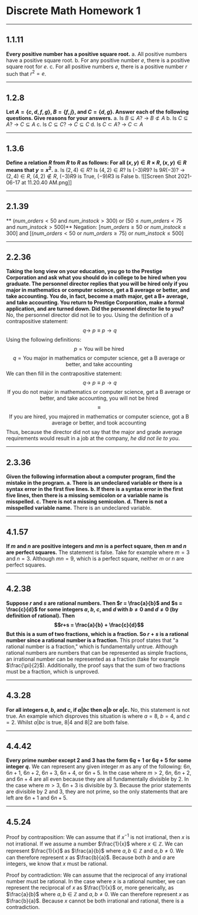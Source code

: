 # Discrete Math Homework 1
****
## 1.1.11
**Every positive number has a positive square root.**
a. All positive numbers have a positive square root.
b. For any positive number $e$, there is a positive square root for $e$.
c. For all positive numbers $e$, there is a positive number $r$
such that $r^2 = e$.
****
## 1.2.8
**Let $A = \{c, d, f, g\}$, $B = \{ f, j\}$, and $C = \{d, g\}$. Answer each of the following questions. Give reasons for your answers.**
a. Is $B \subseteq A$? $\rightarrow$ $B \not\subset A$
b. Is $C \subseteq A$? $\rightarrow$ $C \subseteq A$
c. Is $C \subseteq C$? $\rightarrow$ $C \subseteq C$
d. Is $C \subset A$? $\rightarrow$ $C \subset A$
****
## 1.3.6
**Define a relation $R$ from $R$ to $R$ as follows: For all $(x, y) ∈ R × R$, $(x, y) ∈ R$ means that $y = x^2$.**
a. Is $(2, 4) ∈ R$? Is $(4, 2) ∈ R$? Is $(−3) R 9$? Is $9 R (−3)$? $\rightarrow$ $(2,4) \in R$, $(4,2) \not\in R$, $(-3) R 9$ is True, $(-9) R 3$ is False
b. ![[Screen Shot 2021-06-17 at 11.20.40 AM.png]]
****
## 2.1.39
** $(num\_orders < 50$ and $num\_instock > 300)$ or $(50 ≤ num\_orders < 75$ and $num\_instock > 500)$**
Negation: $[num\_orders \geq 50$ or $num\_instock \leq 300]$ and $[(num\_orders < 50$ or $num\_orders \geq 75)$ or $num\_instock \leq 500]$
****
## 2.2.36
**Taking the long view on your education, you go to the Prestige Corporation and ask what you should do in college to be hired when you graduate. The personnel director replies that you will be hired only if you major in mathematics or computer science, get a B average or better, and take accounting. You do, in fact, become a math major, get a B+ average, and take accounting. You return to Prestige Corporation, make a formal application, and are turned down. Did the personnel director lie to you?**
No, the personnel director did not lie to you. Using the definition of a contrapositive statement: $$~q \to ~p \equiv p \to q$$ Using the following definitions:
$$p = \text{You will be hired}$$ $$q = \text{You major in mathematics or computer science, get a B average or better, and take accounting}$$
We can then fill in the contrapositive statement: $$~q \to ~p \equiv p \to q$$ $$\text{If you do not major in mathematics or computer science, get a B average or better, and take accounting, you will not be hired}$$ $$\equiv$$ $$\text{If you are hired, you majored in mathematics or computer science, got a B average or better, and took accounting}$$
Thus, because the director did not say that the major and grade average requirements would result in a job at the company, *he did not lie to you*.
****
## 2.3.36
**Given the following information about a computer program, find the mistake in the program. 
a. There is an undeclared variable or there is a syntax error in the first five lines. 
b. If there is a syntax error in the first five lines, then there is a missing semicolon or a variable name is misspelled. 
c. There is not a missing semicolon. 
d. There is not a misspelled variable name.**
There is an undeclared variable.
****
## 4.1.57
**If $m$ and $n$ are positive integers and $mn$ is a perfect square, then $m$ and $n$ are perfect squares.**
The statement is false. Take for example where $m=3$ and $n=3$. Although $mn=9$, which is a perfect square, neither $m$ or $n$ are perfect squares.
****
## 4.2.38
**Suppose $r$ and $s$ are rational numbers. Then $r = \frac{a}{b}$ and $s = \frac{c}{d}$ for some integers $a$, $b$, $c$, and $d$ with $b \neq 0$ and $d \neq 0$ (by definition of rational). Then $$r+s = \frac{a}{b} + \frac{c}{d}$$ But this is a sum of two fractions, which is a fraction. So $r + s$ is a rational number since a rational number is a fraction.**
This proof states that "a rational number is a fraction," which is fundamentally untrue. Although rational numbers are numbers that can be represented as simple fractions, an irrational number can be represented as a fraction (take for example $\frac{\pi}{2}$). Additionally, the proof says that the sum of two fractions must be a fraction, which is unproved.
****
## 4.3.28
**For all integers $a$, $b$, and $c$, if $a | bc$ then $a | b$ or $a | c$.**
No, this statement is not true. An example which disproves this situation is where $a=8$, $b=4$, and $c=2$. Whilst $a|bc$ is true, $8|4$ and $8|2$ are both false.
****
## 4.4.42
**Every prime number except $2$ and $3$ has the form $6q + 1$ or $6q + 5$ for some integer $q$.**
We can represent any given integer $m$ as any of the following: $6n$, $6n+1$, $6n+2$, $6n+3$, $6n+4$, or $6n+5$.
In the case where $m>2$, $6n$, $6n+2$, and $6n+4$ are all even because they are all fundamentally divisible by $2$.
In the case where $m>3$, $6n+3$ is divisible by $3$.
Because the prior statements are divisible by $2$ and $3$, they are not prime, so the only statements that are left are $6n+1$ and $6n+5$.
****
## 4.5.24
Proof by contraposition:
We can assume that if $x^{-1}$ is not irrational, then $x$ is not irrational.
If we assume a number $\frac{1}{x}$ where $x \in \mathbb{Z}$. We can represent $\frac{1}{x}$ as $\frac{a}{b}$ where $a,b \in \mathbb{Z}$ and $a,b \neq 0$. We can therefore represent $x$ as $\frac{b}{a}$. Because both $b$ and $a$ are integers, we know that $x$ must be rational.

Proof by contradiction:
We can assume that the reciprocal of any irrational number must be rational.
In the case where $x$ is a rational number, we can represent the reciprocal of $x$ as $\frac{1}{x}$ or, more generically, as $\frac{a}{b}$ where $a,b \in \mathbb{Z}$ and $a,b \neq 0$. We can therefore represent $x$ as $\frac{b}{a}$. Because $x$ cannot be both irrational and rational, there is a contradiction.

